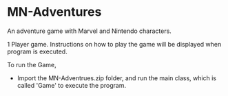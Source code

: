 # MN-Adventures
An adventure game with Marvel and Nintendo characters.

1 Player game.
Instructions on how to play the game will be displayed when program is executed.

To run the Game,
- Import the MN-Adventrues.zip folder, and run the main class, which is called 'Game' to execute the program.

